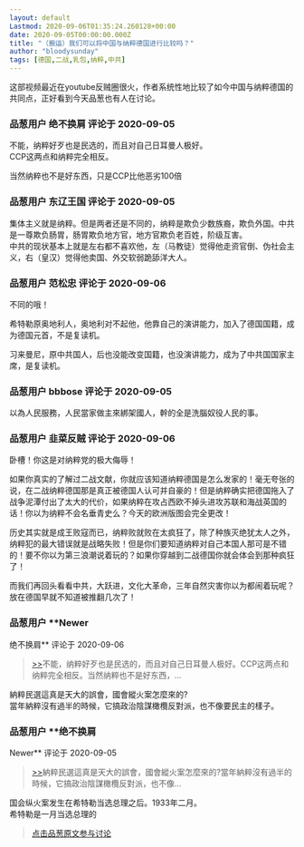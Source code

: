 ```yaml
---
layout: default
Lastmod: 2020-09-06T01:35:24.260128+00:00
date: 2020-09-05T00:00:00.000Z
title: "（搬运）我们可以将中国与纳粹德国进行比较吗？"
author: "bloodysunday"
tags: [德国,二战,乳包,纳粹,中共]
---
```


这部视频最近在youtube反贼圈很火，作者系统性地比较了如今中国与纳粹德国的共同点，正好看到今天品葱也有人在讨论。

            
### 品葱用户 **绝不换肩** 评论于 2020-09-05
        
不能，纳粹好歹也是民选的，而且对自己日耳曼人极好。  
CCP这两点和纳粹完全相反。  
  
当然纳粹也不是好东西，只是CCP比他恶劣100倍
        


            
### 品葱用户 **东辽王国** 评论于 2020-09-05
        
集体主义就是纳粹。但是两者还是不同的，纳粹是欺负少数族裔，欺负外国。中共是一尊欺负肠胃，肠胃欺负地方官，地方官欺负老百姓，阶级互害。  
中共的现状基本上就是左右都不喜欢他，左（马教徒）觉得他走资官倒、伪社会主义，右（皇汉）觉得他卖国、外交软弱跪舔洋大人。
        


            
### 品葱用户 **范松忠** 评论于 2020-09-06
        
不同的哦！  
  
希特勒原奥地利人，奥地利对不起他，他靠自己的演讲能力，加入了德国国籍，成为德国元首，不是复读机。  
  
习来曼尼，原中共国人，后也没能改变国籍，也没演讲能力，成为了中共国国家主席，是复读机。
        


            
### 品葱用户 **bbbose** 评论于 2020-09-05
        
以為人民服務，人民當家做主來綁架國人，幹的全是洗腦奴役人民的事。
        


            
### 品葱用户 **韭菜反贼** 评论于 2020-09-06
        
卧槽！你这是对纳粹党的极大侮辱！  
  
如果你真实的了解过二战文献，你就应该知道纳粹德国是怎么发家的！毫无夸张的说，在二战纳粹德国那是真正被德国人认可并自豪的！但是纳粹确实把德国拖入了战争泥潭付出了太大的代价，如果纳粹在攻占西欧不掉头进攻苏联和海战英国的话！你以为纳粹不会名垂青史么？今天的欧洲版图会完全更改！  
  
历史其实就是成王败寇而已，纳粹败就败在太疯狂了，除了种族灭绝犹太人之外，纳粹犯的最大错误就是战略失败！但是你们要知道纳粹对自己本国人那可是不错的！要不你以为第三浪潮说着玩的？如果你穿越到二战德国你就会体会到那种疯狂了！  
  
而我们再回头看看中共，大跃进，文化大革命，三年自然灾害你以为都闹着玩呢？放在德国早就不知道被推翻几次了！
        


            
### 品葱用户 **Newer 
绝不换肩** 评论于 2020-09-06
        
> [\>>]( "/video/item_id-26340#")不能，纳粹好歹也是民选的，而且对自己日耳曼人极好。CCP这两点和纳粹完全相反。当然纳粹也不是好东西，...

  
  
納粹民選這真是天大的誤會，國會縱火案怎麼來的?  
當年納粹沒有過半的時候，它搞政治陰謀橄欖反對派，也不像要民主的樣子。
        


            
### 品葱用户 **绝不换肩 
Newer** 评论于 2020-09-05
        
> [\>>]( "/video/item_id-26349#")納粹民選這真是天大的誤會，國會縱火案怎麼來的?當年納粹沒有過半的時候，它搞政治陰謀橄欖反對派，也不像...

  
  
国会纵火案发生在希特勒当选总理之后。1933年二月。  
希特勒是一月当选总理的
        






> [点击品葱原文参与讨论](https://pincong.rocks/video/2963)

